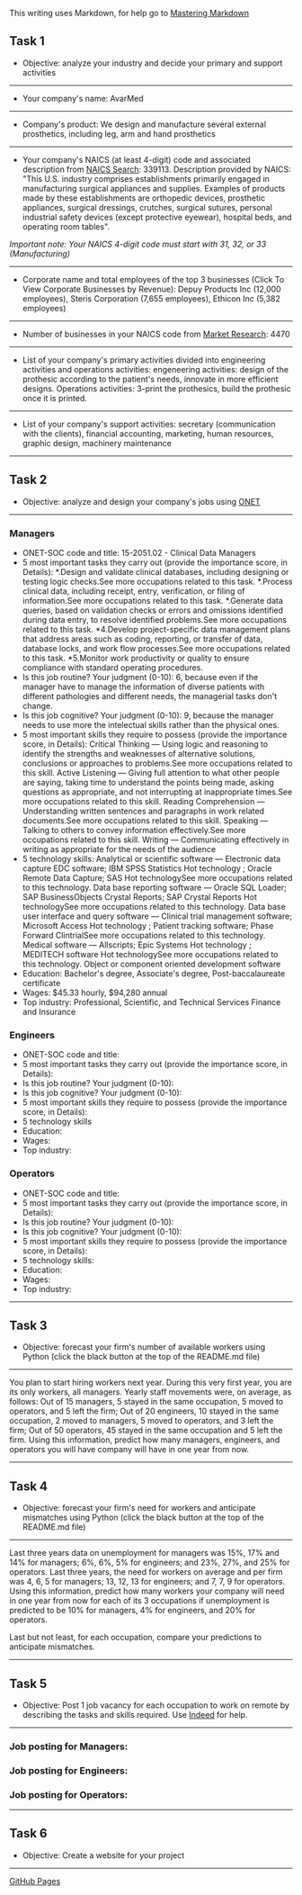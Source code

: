 This writing uses Markdown, for help go to [Mastering Markdown](https://guides.github.com/features/mastering-markdown/)

## Task 1
* Objective: analyze your industry and decide your primary and support activities
***
* Your company's name: AvarMed
***
* Company's product: We design and manufacture several external prosthetics, including leg, arm and hand prosthetics
***
* Your company's NAICS (at least 4-digit) code and associated description from [NAICS Search](https://www.naics.com/search/):  339113. Description provided by NAICS: "This U.S. industry comprises establishments primarily engaged in manufacturing surgical appliances and supplies. Examples of products made by these establishments are orthopedic devices, prosthetic appliances, surgical dressings, crutches, surgical sutures, personal industrial safety devices (except protective eyewear), hospital beds, and operating room tables".

*Important note: Your NAICS 4-digit code must start with 31, 32, or 33 (Manufacturing)*
***
* Corporate name and total employees of the top 3 businesses (Click To View Corporate Businesses by Revenue): Depuy Products Inc (12,000 employees), Steris Corporation (7,655 employees), Ethicon Inc (5,382 employees)
***
* Number of businesses in your NAICS code from [Market Research](https://www.naics.com/market-research/): 4470
***
* List of your company's primary activities divided into engineering activities and operations activities: 
engeneering activities: design of the prothesic according to the patient's needs, innovate in more efficient designs. 
Operations activities: 3-print the prothesics, build the prothesic once it is printed.
***
* List of your company's support activities: secretary (communication with the clients), financial accounting, marketing, human resources, graphic design, machinery maintenance
***

## Task 2
* Objective: analyze and design your company's jobs using [ONET](https://www.onetonline.org/) 
***
### Managers
* ONET-SOC code and title: 15-2051.02 - Clinical Data Managers
* 5 most important tasks they carry out (provide the importance score, in Details): 
    *.Design and validate clinical databases, including designing or testing logic checks.See more occupations related to this task. 
    *.Process clinical data, including receipt, entry, verification, or filing of information.See more occupations related to this task.
    *.Generate data queries, based on validation checks or errors and omissions identified during data entry, to resolve identified problems.See more occupations related to this task.
    *4.Develop project-specific data management plans that address areas such as coding, reporting, or transfer of data, database locks, and work flow processes.See more occupations related to this task.
   *5.Monitor work productivity or quality to ensure compliance with standard operating procedures.
* Is this job routine? Your judgment (0-10): 6, because even if the manager have to manage the information of diverse patients with different pathologies and different needs, the managerial tasks don't change.
* Is this job cognitive? Your judgment (0-10): 9, because the manager needs to use more the intelectual skills rather than the physical ones.
* 5 most important skills they require to possess (provide the importance score, in Details): Critical Thinking — Using logic and reasoning to identify the strengths and weaknesses of alternative solutions, conclusions or approaches to problems.See more occupations related to this skill.
Active Listening — Giving full attention to what other people are saying, taking time to understand the points being made, asking questions as appropriate, and not interrupting at inappropriate times.See more occupations related to this skill.
Reading Comprehension — Understanding written sentences and paragraphs in work related documents.See more occupations related to this skill.
Speaking — Talking to others to convey information effectively.See more occupations related to this skill.
Writing — Communicating effectively in writing as appropriate for the needs of the audience
* 5 technology skills: Analytical or scientific software — Electronic data capture EDC software; IBM SPSS Statistics Hot technology ; Oracle Remote Data Capture; SAS Hot technologySee more occupations related to this technology.
Data base reporting software — Oracle SQL Loader; SAP BusinessObjects Crystal Reports; SAP Crystal Reports Hot technologySee more occupations related to this technology.
Data base user interface and query software — Clinical trial management software; Microsoft Access Hot technology ; Patient tracking software; Phase Forward ClintrialSee more occupations related to this technology.
Medical software — Allscripts; Epic Systems Hot technology ; MEDITECH software Hot technologySee more occupations related to this technology.
Object or component oriented development software
* Education: Bachelor's degree, Associate's degree, Post-baccalaureate certificate
* Wages: $45.33 hourly, $94,280 annual  
* Top industry: Professional, Scientific, and Technical Services
Finance and Insurance
### Engineers
* ONET-SOC code and title:
* 5 most important tasks they carry out (provide the importance score, in Details):
* Is this job routine? Your judgment (0-10):
* Is this job cognitive? Your judgment (0-10):
* 5 most important skills they require to possess (provide the importance score, in Details):
* 5 technology skills
* Education:
* Wages:
* Top industry:
### Operators
* ONET-SOC code and title:
* 5 most important tasks they carry out (provide the importance score, in Details):
* Is this job routine? Your judgment (0-10):
* Is this job cognitive? Your judgment (0-10):
* 5 most important skills they require to possess (provide the importance score, in Details):
* 5 technology skills:
* Education:
* Wages:
* Top industry:
***

## Task 3
* Objective: forecast your firm's number of available workers using Python (click the black button at the top of the README.md file)
***
You plan to start hiring workers next year. During this very first year, you are its only workers, all managers. Yearly staff movements were, on average, as follows: Out of 15 managers, 5 stayed in the same occupation, 5 moved to operators, and 5 left the firm; Out of 20 engineers, 10 stayed in the same occupation, 2 moved to managers, 5 moved to operators, and 3 left the firm; Out of 50 operators, 45 stayed in the same occupation and 5 left the firm. Using this information, predict how many managers, engineers, and operators you will have company will have in one year from now.
***

## Task 4
* Objective: forecast your firm's need for workers and anticipate mismatches using Python (click the black button at the top of the README.md file)
***
Last three years data on unemployment for managers was 15%, 17% and 14% for managers; 6%, 6%, 5% for engineers; and 23%, 27%, and 25% for operators. Last three years, the need for workers on average and per firm was 4, 6, 5 for managers; 13, 12, 13 for engineers; and 7, 7, 9 for operators. Using this information, predict how many workers your company will need in one year from now for each of its 3 occupations if unemployment is predicted to be 10% for managers, 4% for engineers, and 20% for operators. 

Last but not least, for each occupation, compare your predictions to anticipate mismatches.
***

## Task 5
* Objective: Post 1 job vacancy for each occupation to work on remote by describing the tasks and skills required. Use [Indeed](https://www.indeed.com/l-Remote-jobs.html) for help.
***
### Job posting for Managers:
### Job posting for Engineers:
### Job posting for Operators:
***

## Task 6
* Objective: Create a website for your project
***
[GitHub Pages](https://pages.github.com/)

